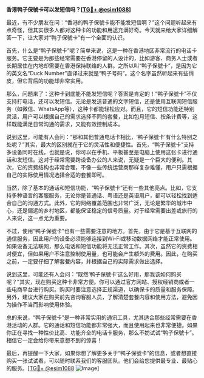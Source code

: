 **香港鸭子保號卡可以发短信吗？[[TG💪+ @esim1088](https://t.me/s/esim1088)]**

最近，有不少朋友在问：“香港的鸭子保號卡能不能发短信啊？”这个问题听起来有点奇怪，但其实很多人都对这种卡的功能和用途充满好奇。今天就来给大家详细解答一下，让大家对“鸭子保號卡”有一个全面的认识。

首先，什么是“鸭子保號卡”呢？简单来说，这是一种在香港地区非常流行的电话卡服务。它主要是为那些经常需要在香港停留的人设计的，比如游客、商务人士或者长期居住在内地却需要在香港保持联络的人群。之所以叫“鸭子保號卡”，是因为它的英文名“Duck Number”直译过来就是“鸭子号码”。这个名字虽然听起来有些俏皮，但它背后的功能却非常实用。

那么，问题来了：这种卡到底能不能发短信呢？答案是肯定的！“鸭子保號卡”不仅支持打电话，还可以发短信。无论是发送普通的文字短信，还是使用互联网短信服务（如微信、WhatsApp等），这种卡都能轻松应对。而且，它的短信功能还特别灵活，用户可以根据自己的需求选择不同的套餐，比如包月短信、按条计费等，这样既能满足日常沟通的需求，又能有效控制成本。

说到这里，可能有人会问：“那和其他普通电话卡相比，‘鸭子保號卡’有什么特别之处呢？”其实，最大的区别就在于它的灵活性和便捷性。首先，“鸭子保號卡”支持多设备同时在线，也就是说，你可以在手机、平板甚至是电脑上使用这张卡进行通话和发短信。这对于经常需要跨设备办公的人来说，无疑是一个巨大的便利。其次，它的资费结构也非常合理，不像一些传统运营商那样复杂难懂，用户只需根据自己的实际使用情况选择合适的套餐即可。

当然，除了基本的通话和短信功能，“鸭子保號卡”还有一些其他亮点。比如，它支持多种语言的客服服务，无论你是普通话、粤语还是英语用户，都可以轻松找到适合自己的沟通方式。此外，它的网络覆盖范围也非常广泛，无论是繁华的城市中心，还是偏远的乡村地区，都能保证稳定的信号质量。对于经常需要出差或旅行的人来说，这一点尤为重要。

不过，使用“鸭子保號卡”也有一些需要注意的地方。首先，由于它是基于互联网的通信服务，因此用户的设备必须能够连接到Wi-Fi或移动数据网络才能正常使用。如果设备无法联网，那么电话和短信功能将无法正常工作。其次，虽然它的资费相对便宜，但如果用户不注意控制使用量，也可能会产生额外的费用。因此，在购买之前，一定要仔细了解套餐内容，并根据自己的实际需求做出选择。

说到这里，可能还有人会问：“既然‘鸭子保號卡’这么好用，那我该如何购买呢？”其实，现在购买这种卡非常方便。你可以通过官方网站、授权经销商或者一些电商平台进行购买。购买时要注意选择正规渠道，以确保卡的质量和服务保障。另外，建议大家在购买前先咨询客服人员，了解清楚套餐内容和使用方法，避免因为操作不当而影响使用体验。

总的来说，“鸭子保號卡”是一种非常实用的通讯工具，尤其适合那些经常需要在香港活动的人群。它的通话和短信功能都非常强大，而且使用起来也非常便捷。如果你正在寻找一种性价比高、功能齐全的电话卡服务，那么不妨试试“鸭子保號卡”。相信它一定会给你带来意想不到的惊喜！

最后，再提醒一下大家，如果你想了解更多关于“鸭子保號卡”的信息，或者想直接购买一张试试看，可以随时联系我们的客服团队。他们会给您提供最专业、最贴心的服务。[[TG💪+ @esim1088](https://t.me/s/esim1088) ![Image](https://i.postimg.cc/4NQfJmqS/Snipaste-2025-05-13-00-14-12.png)]
